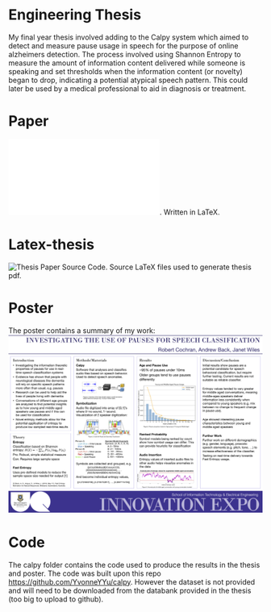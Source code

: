 # Engineering Thesis
My final year thesis involved adding to the Calpy system which aimed to detect 
and measure pause usage in speech for the purpose of online alzheimers 
detection. The process involved using Shannon Entropy to measure the amount of 
information content delivered while someone is speaking and set thresholds when 
the information content (or novelty) began to drop, indicating a potential 
atypical speech pattern. This could later be used by a medical professional to 
aid in diagnosis or treatment.

# Paper
![Paper](thesis.pdf?raw=true "Title"). Written in LaTeX. 

# Latex-thesis
![Thesis Paper Source Code](/latex-thesis). Source LaTeX files used to generate 
thesis pdf.

# Poster
The poster contains a summary of my work: 
![Poster](poster.png?raw=true "Title")


# Code
The calpy folder contains the code used to produce the results in the thesis and
poster.
The code was built upon this repo https://github.com/YvonneYYu/calpy.
However the dataset is not provided and will need to be downloaded from the 
databank provided in the thesis (too big to upload to github).
